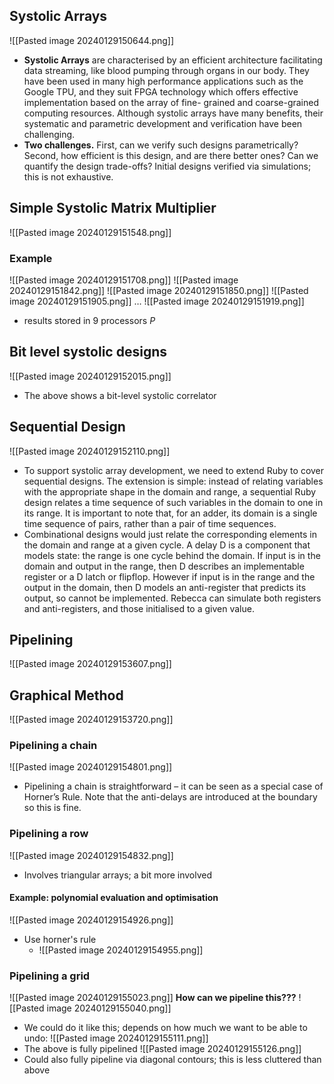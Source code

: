## Systolic Arrays
![[Pasted image 20240129150644.png]]
- **Systolic Arrays** are characterised by an efficient architecture facilitating data streaming, like blood pumping through organs in our body. They have been used in many high performance applications such as the Google TPU, and they suit FPGA technology which offers effective implementation based on the array of fine- grained and coarse-grained computing resources. Although systolic arrays have many benefits, their systematic and parametric development and verification have been challenging.
- **Two challenges.** First, can we verify such designs parametrically? Second, how efficient is this design, and are there better ones? Can we quantify the design trade-offs? Initial designs verified via simulations; this is not exhaustive.
## Simple Systolic Matrix Multiplier
![[Pasted image 20240129151548.png]]
### Example
![[Pasted image 20240129151708.png]]
![[Pasted image 20240129151842.png]]
![[Pasted image 20240129151850.png]]
![[Pasted image 20240129151905.png]]
…
![[Pasted image 20240129151919.png]]
- results stored in 9 processors $P$
## Bit level systolic designs
![[Pasted image 20240129152015.png]]
- The above shows a bit-level systolic correlator
## Sequential Design
![[Pasted image 20240129152110.png]]
- To support systolic array development, we need to extend Ruby to cover sequential designs. The extension is simple: instead of relating variables with the appropriate shape in the domain and range, a sequential Ruby design relates a time sequence of such variables in the domain to one in its range. It is important to note that, for an adder, its domain is a single time sequence of pairs, rather than a pair of time sequences.
- Combinational designs would just relate the corresponding elements in the domain and range at a given cycle. A delay D is a component that models state: the range is one cycle behind the domain. If input is in the domain and output in the range, then D describes an implementable register or a D latch or flipflop. However if input is in the range and the output in the domain, then D models an anti-register that predicts its output, so cannot be implemented. Rebecca can simulate both registers and anti-registers, and those initialised to a given value.
## Pipelining
![[Pasted image 20240129153607.png]]
## Graphical Method
![[Pasted image 20240129153720.png]]
### Pipelining a chain
![[Pasted image 20240129154801.png]]
- Pipelining a chain is straightforward – it can be seen as a special case of Horner’s Rule. Note that the anti-delays are introduced at the boundary so this is fine.
### Pipelining a row
![[Pasted image 20240129154832.png]]
- Involves triangular arrays; a bit more involved
#### Example: polynomial evaluation and optimisation
![[Pasted image 20240129154926.png]]
- Use horner's rule
	- ![[Pasted image 20240129154955.png]]
### Pipelining a grid
![[Pasted image 20240129155023.png]]
**How can we pipeline this???**
![[Pasted image 20240129155040.png]]
- We could do it like this; depends on how much we want to be able to undo:
![[Pasted image 20240129155111.png]]
- The above is fully pipelined
![[Pasted image 20240129155126.png]]
- Could also fully pipeline via diagonal contours; this is less cluttered than above

